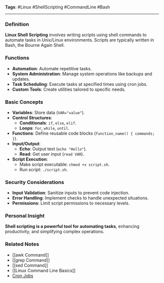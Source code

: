 **Tags**: #Linux #ShellScripting #CommandLine #Bash

---

### Definition

**Linux Shell Scripting** involves writing scripts using shell commands to automate tasks in Unix/Linux environments. Scripts are typically written in Bash, the Bourne Again Shell.

### Functions

- **Automation**: Automate repetitive tasks.
- **System Administration**: Manage system operations like backups and updates.
- **Task Scheduling**: Execute tasks at specified times using cron jobs.
- **Custom Tools**: Create utilities tailored to specific needs.

### Basic Concepts

- **Variables**: Store data (`VAR="value"`).
- **Control Structures**:
    - **Conditionals**: `if`, `else`, `elif`.
    - **Loops**: `for`, `while`, `until`.
- **Functions**: Define reusable code blocks (`function_name() { commands; }`).
- **Input/Output**:
    - **Echo**: Output text (`echo "Hello"`).
    - **Read**: Get user input (`read VAR`).
- **Script Execution**:
    - Make script executable: `chmod +x script.sh`.
    - Run script: `./script.sh`.

### Security Considerations

- **Input Validation**: Sanitize inputs to prevent code injection.
- **Error Handling**: Implement checks to handle unexpected situations.
- **Permissions**: Limit script permissions to necessary levels.

### Personal Insight

**Shell scripting is a powerful tool for automating tasks**, enhancing productivity, and simplifying complex operations.

### Related Notes

- [[awk Command]]
- [[grep Command]]
- [[sed Command]]
- [[Linux Command Line Basics]]
- [Cron Jobs](Cron%20Jobs.md)
